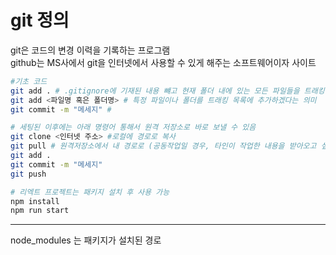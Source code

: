 # git 정의

git은 코드의 변경 이력을 기록하는 프로그램 <br />
github는 MS사에서 git을 인터넷에서 사용할 수 있게 해주는 소프트웨어이자 사이트

```bash
#기초 코드
git add . # .gitignore에 기재된 내용 뺴고 현재 폴더 내에 있는 모든 파일들을 트래킹하겠다는 의미
git add <파일명 혹은 폴더명> # 특정 파일이나 폴더를 트래킹 목록에 추가하겠다는 의미
git commit -m "메세지" #
```

```bash
# 세팅된 이후에는 아래 명령어 통해서 원격 저장소로 바로 보낼 수 있음
git clone <인터넷 주소> #로컬에 경로로 복사
git pull # 원격저장소에서 내 경로로 (공동작업일 경우, 타인이 작업한 내용을 받아오고 싶을 때. 항상 명령어 입력하는 습관 들이기)
git add .
git commit -m "메세지"
git push
```

```bash
# 리엑트 프로젝트는 패키지 설치 후 사용 가능
npm install
npm run start
```

---

node_modules 는 패키지가 설치된 경로
